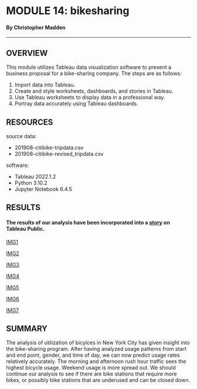 # MODULE 14: bikesharing
#### By Christopher Madden

---

## OVERVIEW
This module utilizes Tableau data visualization software to present a business proposal for a bike-sharing company.  The steps are as follows:
1. Import data into Tableau.
2. Create and style worksheets, dashboards, and stories in Tableau.
3. Use Tableau worksheets to display data in a professional way.
4. Portray data accurately using Tableau dashboards.


## RESOURCES
source data:
 - 201908-citibike-tripdata.csv
 - 201908-citibike-revised_tripdata.csv

software:
 - Tableau 2022.1.2
 - Python 3.10.2
 - Jupyter Notebook 6.4.5


## RESULTS
#### The results of our analysis have been incorporated into a [story](https://public.tableau.com/app/profile/christopher.madden/viz/NYC_CitiBike_Visualizations_16544752611810/FinalPresentation?publish=yes) on Tableau Public.



[IMG1](https://github.com/maddenc33/bikesharing/blob/main/Images/img1.png?raw=true)

[IMG2](https://github.com/maddenc33/bikesharing/blob/main/Images/img2.png?raw=true)

[IMG3](https://github.com/maddenc33/bikesharing/blob/main/Images/img3.png?raw=true)

[IMG4](https://github.com/maddenc33/bikesharing/blob/main/Images/img4.png?raw=true)

[IMG5](https://github.com/maddenc33/bikesharing/blob/main/Images/img5.png?raw=true)

[IMG6](https://github.com/maddenc33/bikesharing/blob/main/Images/img6.png?raw=true)

[IMG7](https://github.com/maddenc33/bikesharing/blob/main/Images/img7.png?raw=true)


## SUMMARY
The analysis of utilization of bicylces in New York City has given insight into the bike-sharing program.  After having analyzed usage patterns from start and end point, gender, and time of day, we can now predict usage rates relatively accurately.  The morning and afternoon rush hour traffic sees the highest bicycle usage.  Weekend usage is more spread out.  We should continue our analysis to see if there are bike stations that require more bikes, or possibly bike stations that are underused and can be closed down.
